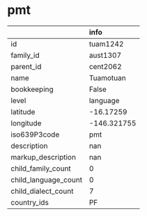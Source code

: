 # pmt
|                      | info        |
|:---------------------|:------------|
| id                   | tuam1242    |
| family_id            | aust1307    |
| parent_id            | cent2062    |
| name                 | Tuamotuan   |
| bookkeeping          | False       |
| level                | language    |
| latitude             | -16.17259   |
| longitude            | -146.321755 |
| iso639P3code         | pmt         |
| description          | nan         |
| markup_description   | nan         |
| child_family_count   | 0           |
| child_language_count | 0           |
| child_dialect_count  | 7           |
| country_ids          | PF          |
